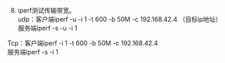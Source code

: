 

8. iperf测试传输带宽。  
udp：客户端iperf -u -i 1 -t 600 -b 50M -c 192.168.42.4 （目标ip地址）  
服务端iperf -s -u -i 1  
  
Tcp：客户端iperf -i 1 -t 600 -b 50M -c 192.168.42.4  
服务端iperf -s -i 1